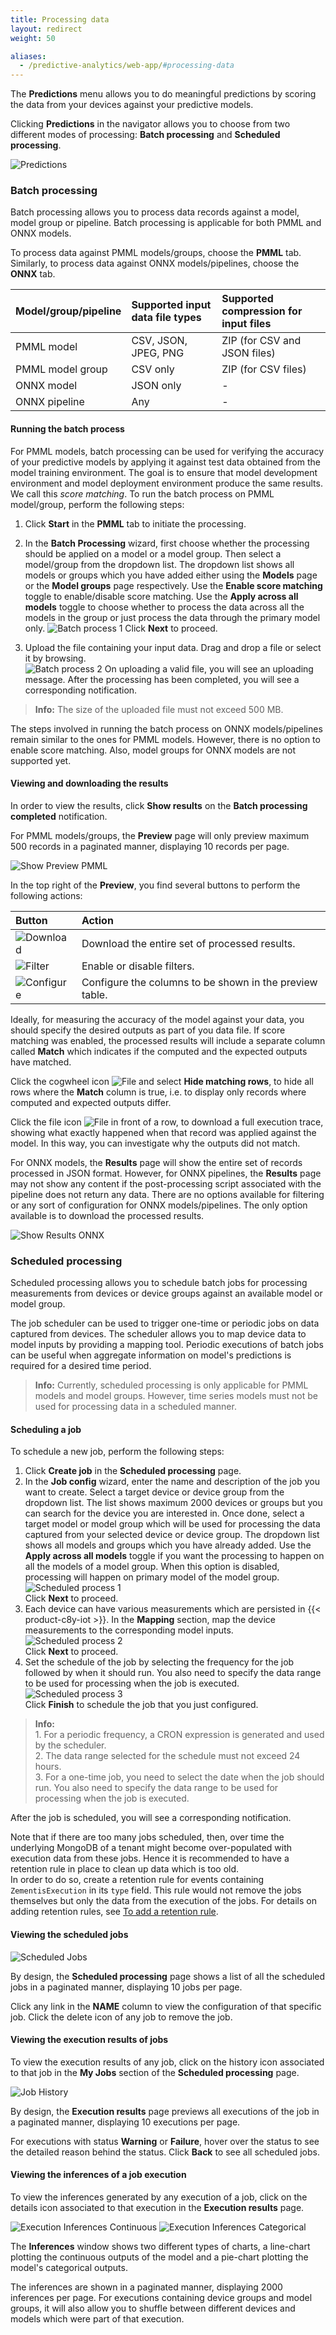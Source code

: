 ```yaml
---
title: Processing data
layout: redirect
weight: 50

aliases:
  - /predictive-analytics/web-app/#processing-data
---
```


The **Predictions** menu allows you to do meaningful predictions by scoring the data from your devices against your predictive models.

Clicking **Predictions** in the navigator allows you to choose from two different modes of processing: **Batch processing** and **Scheduled processing**.

![Predictions](/images/zementis/zementis-predictions.png)

### Batch processing

Batch processing allows you to process data records against a model, model group or pipeline. Batch processing is applicable for both PMML and ONNX models.

To process data against PMML models/groups, choose the **PMML** tab. Similarly, to process data against ONNX models/pipelines, choose the **ONNX** tab.

|Model/group/pipeline|Supported input data file types|Supported compression for input files
|:---|:---|:---|
|PMML model|CSV, JSON, JPEG, PNG|ZIP (for CSV and JSON files)
|PMML model group|CSV only|ZIP (for CSV files)
|ONNX model|JSON only|-
|ONNX pipeline| Any |-

#### Running the batch process

For PMML models, batch processing can be used for verifying the accuracy of your predictive models by applying it against test data obtained from the model training environment. The goal is to ensure that model development environment and model deployment environment produce the same results. We call this *score matching*. To run the batch process on PMML model/group, perform the following steps:

1. Click **Start** in the **PMML** tab to initiate the processing.

2. In the **Batch Processing** wizard, first choose whether the processing should be applied on a model or a model group. Then select a model/group from the dropdown list. The dropdown list shows all models or groups which you have added either using the **Models** page or the **Model groups**
page respectively. Use the **Enable score matching** toggle to enable/disable score matching. Use the **Apply across all models** toggle to choose whether to process the data across all the models in the group or just process the data through the primary model only.
![Batch process 1](/images/zementis/zementis-batch-process1.jpeg)
Click **Next** to proceed. <br>
3. Upload the file containing your input data. Drag and drop a file or select it by browsing. <br>
![Batch process 2](/images/zementis/zementis-batch-process2.jpeg)
On uploading a valid file, you will see an uploading message.
After the processing has been completed, you will see a corresponding notification.

>**Info:** The size of the uploaded file must not exceed 500 MB.

The steps involved in running the batch process on ONNX models/pipelines remain similar to the ones for PMML models. However, there is no option to enable score matching. Also, model groups for ONNX models are not supported yet.

#### Viewing and downloading the results

In order to view the results, click **Show results** on the **Batch processing completed** notification.

For PMML models/groups, the **Preview** page will only preview maximum 500 records in a paginated manner, displaying 10 records per page.

![Show Preview PMML](/images/zementis/zementis-batch-process-results.png)

In the top right of the **Preview**, you find several buttons to perform the following actions:

|Button|Action
|:---|:---
|![Download](/images/zementis/zementis-download-icon.png)|Download the entire set of processed results.
|![Filter](/images/zementis/zementis-filter-icon.png)|Enable or disable filters.
|![Configure](/images/zementis/zementis-cogwheel-icon.png)|Configure the columns to be shown in the preview table.

Ideally, for measuring the accuracy of the model against your data, you should specify the desired outputs as part of you data file. If score matching was enabled, the processed results will include a separate column called **Match** which indicates if the computed and the expected outputs have matched.

Click the cogwheel icon <img src="/images/zementis/zementis-cogwheel-icon.png" alt="File" style="display:inline-block; margin:0"> and select **Hide matching rows**, to hide all rows where the **Match** column is true, i.e. to display only records where computed and expected outputs differ.

Click the file icon <img src="/images/zementis/zementis-file-icon.png" alt="File" style="display:inline-block; margin:0"> in front of a row, to download a full execution trace, showing what exactly happened when that record was applied against the model. In this way, you can investigate why the outputs did not match.

For ONNX models, the **Results** page will show the entire set of records processed in JSON format. However, for ONNX pipelines, the **Results** page may not show any content if the post-processing script associated with the pipeline does not return any data. There are no options available for filtering or any sort of configuration for ONNX models/pipelines. The only option available is to download the processed results.

![Show Results ONNX](/images/zementis/zementis-batch-process-results-onnx.png)


### Scheduled processing

Scheduled processing allows you to schedule batch jobs for processing measurements from devices or device groups against an available model or model group.

The job scheduler can be used to trigger one-time or periodic jobs on data captured from devices. The scheduler allows you to map device data to model inputs by providing a mapping tool. Periodic executions of batch jobs can be useful when aggregate information on model's predictions is required for a desired time period.

>**Info:** Currently, scheduled processing is only applicable for PMML models and model groups. However, time series models must not be used for processing data in a scheduled manner.

#### Scheduling a job

To schedule a new job, perform the following steps:

1. Click **Create job** in the **Scheduled processing** page.
2. In the **Job config** wizard, enter the name and description of the job you want to create. Select a target device or device group from the dropdown list. The list shows maximum 2000 devices or groups but you can search for the device you are interested in.
Once done, select a target model or model group which will be used for processing the data captured from your selected device or device group. The dropdown list shows all models and groups which you have already added.
Use the **Apply across all models** toggle if you want the processing to happen on all the models of a model group. When this option is disabled, processing will happen on primary model of the model group.<br>
![Scheduled process 1](/images/zementis/zementis-jobconfig-info.png)
<br>Click **Next** to proceed.
3. Each device can have various measurements which are persisted in {{< product-c8y-iot >}}. In the **Mapping** section, map the device measurements to the corresponding model inputs.<br>
![Scheduled process 2](/images/zementis/zementis-jobconfig-mapping.png)
<br>Click **Next** to proceed.
4. Set the schedule of the job by selecting the frequency for the job followed by when it should run. You also need to specify the data range to be used for processing when the job is executed.
![Scheduled process 3](/images/zementis/zementis-jobconfig-schedule.png)
<br>Click **Finish** to schedule the job that you just configured.

>**Info:**
<br>1. For a periodic frequency, a CRON expression is generated and used by the scheduler.
<br>2. The data range selected for the schedule must not exceed 24 hours.
<br>3. For a one-time job, you need to select the date when the job should run. You also need to specify the data range to be used for processing when the job is executed.

After the job is scheduled, you will see a corresponding notification.

Note that if there are too many jobs scheduled, then, over time the underlying MongoDB of a tenant might become over-populated with execution data from these jobs.
Hence it is recommended to have a retention rule in place to clean up data which is too old.  <br>
In order to do so, create a retention rule for events containing `ZementisExecution` in its `type` field. This rule would not remove the jobs themselves but only the
data from the execution of the jobs.
For details on adding retention rules, see [To add a retention rule](/users-guide/administration/#add-retention-rule).

#### Viewing the scheduled jobs

![Scheduled Jobs](/images/zementis/zementis-scheduled-jobs.png)

By design, the **Scheduled processing** page shows a list of all the scheduled jobs in a paginated manner, displaying 10 jobs per page.

Click any link in the **NAME** column to view the configuration of that specific job. Click the delete icon of any job to remove the job.

#### Viewing the execution results of jobs

To view the execution results of any job, click on the history icon associated to that job in the **My Jobs** section of the **Scheduled processing** page.

![Job History](/images/zementis/zementis-job-execution-history.png)

By design, the **Execution results** page previews all executions of the job in a paginated manner, displaying 10 executions per page.

For executions with status **Warning** or **Failure**, hover over the status to see the detailed reason behind the status. Click **Back** to see all scheduled jobs.

#### Viewing the inferences of a job execution

To view the inferences generated by any execution of a job, click on the details icon associated to that execution in the **Execution results** page.

![Execution Inferences Continuous](/images/zementis/zementis-execution-inferences-continuous.png)
![Execution Inferences Categorical](/images/zementis/zementis-execution-inferences-categorical.png)

The **Inferences** window shows two different types of charts, a line-chart plotting the continuous outputs of the model and a pie-chart plotting the model's categorical outputs.

The inferences are shown in a paginated manner, displaying 2000 inferences per page. For executions containing device groups and model groups, it will also allow you to shuffle between different devices and models which were part of that execution.
